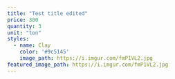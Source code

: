 ```yaml
---
title: "Test title edited"
price: 300
quantity: 3
unit: "ton"
styles:
  - name: Clay
    color: '#9c5145'
    image_path: https://i.imgur.com/fmP1VL2.jpg
featured_image_path: https://i.imgur.com/fmP1VL2.jpg
---
```

